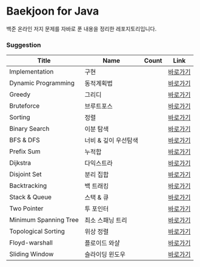 # Baekjoon for Java

백준 온라인 저지 문제를 자바로 푼 내용을 정리한 레포지토리입니다.


### Suggestion

| Title                 | Name                 | Count | Link                                                                                    |
| --------------------- | -------------------- | ----- | --------------------------------------------------------------------------------------- |
| Implementation        | 구현                 |      | [바로가기](https://github.com/sgn07124/Algorithm/blob/main/Implementation/readme.md)      |
| Dynamic Programming   | 동적계획법           |      | [바로가기]()  |
| Greedy                | 그리디               |      | [바로가기]()              |
| Bruteforce            | 브루트포스           |      | [바로가기]()          |
| Sorting               | 정렬                 |      | [바로가기]()             |
| Binary Search         | 이분 탐색            |      | [바로가기]()        |
| BFS & DFS             | 너비 & 깊이 우선탐색 |     | [바로가기]()              |
| Prefix Sum            | 누적합               |      | [바로가기]()           |
| Dijkstra              | 다익스트라           |      | [바로가기]()            |
| Disjoint Set          | 분리 집합            |      | [바로가기]()         |
| Backtracking          | 백 트래킹            |      | [바로가기]()        |
| Stack & Queue         | 스택 & 큐            |      | [바로가기]()          |
| Two Pointer           | 투 포인터            |      | [바로가기]()          |
| Minimum Spanning Tree | 최소 스패닝 트리     |      | [바로가기]() |
| Topological Sorting   | 위상 정렬            |      | [바로가기]()  |
| Floyd-warshall        | 플로이드 와샬        |      | [바로가기]()       |
| Sliding Window        | 슬라이딩 윈도우      |      | [바로가기]()       |
